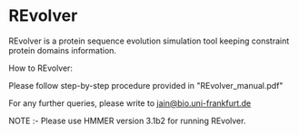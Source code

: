# REvolver

REvolver is a protein sequence evolution simulation tool keeping constraint protein domains information.

How to REvolver:

Please follow step-by-step procedure provided in "REvolver_manual.pdf"

For any further queries, please write to jain@bio.uni-frankfurt.de

NOTE :- Please use HMMER version 3.1b2 for running REvolver.

